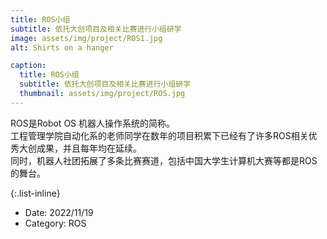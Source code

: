 ```yaml
---
title: ROS小组
subtitle: 依托大创项目及相关比赛进行小组研学
image: assets/img/project/ROS1.jpg
alt: Shirts on a hanger

caption:
  title: ROS小组
  subtitle: 依托大创项目及相关比赛进行小组研学
  thumbnail: assets/img/project/ROS.jpg
---
```

ROS是Robot OS 机器人操作系统的简称。            
工程管理学院自动化系的老师同学在数年的项目积累下已经有了许多ROS相关优秀大创成果，并且每年均在延续。         
同时，机器人社团拓展了多条比赛赛道，包括中国大学生计算机大赛等都是ROS的舞台。                         

{:.list-inline}
- Date: 2022/11/19
- Category: ROS

